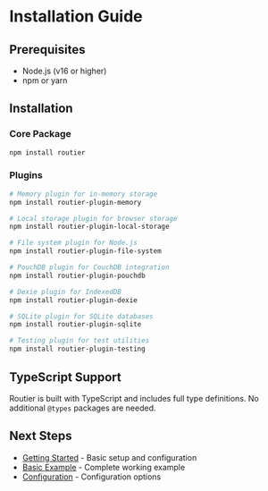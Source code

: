 # Installation Guide

## Prerequisites

- Node.js (v16 or higher)
- npm or yarn

## Installation

### Core Package

```bash
npm install routier
```

### Plugins

```bash
# Memory plugin for in-memory storage
npm install routier-plugin-memory

# Local storage plugin for browser storage
npm install routier-plugin-local-storage

# File system plugin for Node.js
npm install routier-plugin-file-system

# PouchDB plugin for CouchDB integration
npm install routier-plugin-pouchdb

# Dexie plugin for IndexedDB
npm install routier-plugin-dexie

# SQLite plugin for SQLite databases
npm install routier-plugin-sqlite

# Testing plugin for test utilities
npm install routier-plugin-testing
```

## TypeScript Support

Routier is built with TypeScript and includes full type definitions. No additional `@types` packages are needed.

## Next Steps

- [Getting Started](getting-started.md) - Basic setup and configuration
- [Basic Example](basic-example.md) - Complete working example
- [Configuration](configuration.md) - Configuration options
